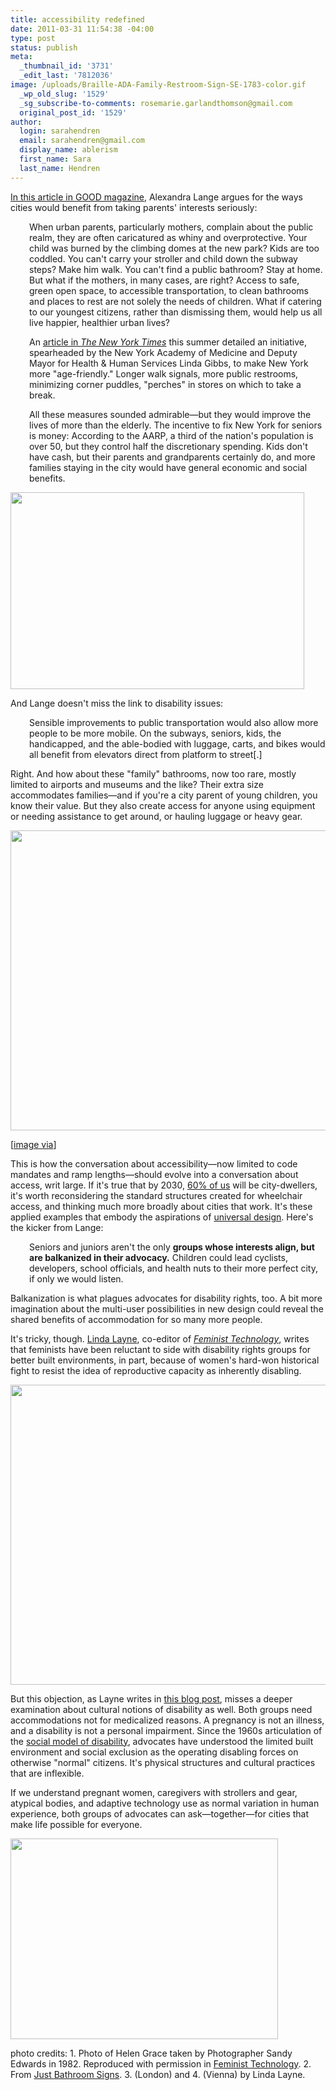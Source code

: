 ```yaml
---
title: accessibility redefined
date: 2011-03-31 11:54:38 -04:00
type: post
status: publish
meta:
  _thumbnail_id: '3731'
  _edit_last: '7812036'
image: /uploads/Braille-ADA-Family-Restroom-Sign-SE-1783-color.gif
  _wp_old_slug: '1529'
  _sg_subscribe-to-comments: rosemarie.garlandthomson@gmail.com
  original_post_id: '1529'
author:
  login: sarahendren
  email: sarahendren@gmail.com
  display_name: ablerism
  first_name: Sara
  last_name: Hendren
---
```


<p><a href="http://www.good.is/post/85/#comment_list">In this article in GOOD magazine</a>, Alexandra Lange argues for the ways cities would benefit from taking parents' interests seriously:</p>
<p style="padding-left:30px;">When urban parents, particularly mothers, complain about the public realm, they are often caricatured as whiny and overprotective. Your child was burned by the climbing domes at the new park? Kids are too coddled. You can't carry your stroller and child down the subway steps? Make him walk. You can't find a public bathroom? Stay at home. But what if the mothers, in many cases, are right? Access to safe, green open space, to accessible transportation, to clean bathrooms and places to rest are not solely the needs of children. What if catering to our youngest citizens, rather than dismissing them, would help us all live happier, healthier urban lives?</p>
<p style="padding-left:30px;">An <a href="http://www.nytimes.com/2010/07/19/nyregion/19aging.html?_r=1&amp;scp=4&amp;sq=%22age-friendly%22%20new%20york%20city&amp;st=cse">article in <em>The New York Times</em></a> this summer detailed an initiative, spearheaded by the New York Academy of Medicine and Deputy Mayor for Health &amp; Human Services Linda Gibbs, to make New York more "age-friendly." Longer walk signals, more public restrooms, minimizing corner puddles, "perches" in stores on which to take a break.</p>
<p style="padding-left:30px;">All these measures sounded admirable—but they would improve the lives of more than the elderly. The incentive to fix New York for seniors is money: According to the AARP, a third of the nation's population is over 50, but they control half the discretionary spending. Kids don't have cash, but their parents and grandparents certainly do, and more families staying in the city would have general economic and social benefits.</p>
<p><a href="http://ablersite.files.wordpress.com/2011/03/strollerstairs.jpg"><img class="alignnone size-full wp-image-3727" title="strollerstairs" src="{{ site.baseurl }}/uploads/strollerstairs.jpg" alt="" width="470" height="315" /></a></p>
<p>And Lange doesn't miss the link to disability issues:</p>
<p style="padding-left:30px;">Sensible improvements to public transportation would also allow more people to be more mobile. On the subways, seniors, kids, the handicapped, and the able-bodied with luggage, carts, and bikes would all benefit from elevators direct from platform to street[.]</p>
<p>Right. And how about these "family" bathrooms, now too rare, mostly limited to airports and museums and the like? Their extra size accommodates families—and if you're a city parent of young children, you know their value. But they also create access for anyone using equipment or needing assistance to get around, or hauling luggage or heavy gear.</p>
<p><a href="http://ablersite.files.wordpress.com/2011/03/braille_family_restroom.jpg"><img class="alignnone size-full wp-image-3728" title="Braille_family_restroom" src="{{ site.baseurl }}/uploads/braille_family_restroom.jpg" alt="" width="640" height="480" /></a></p>
<p>[<a href="http://www.google.com/imgres?hl=en&amp;client=firefox-a&amp;hs=K0e&amp;sa=X&amp;rls=org.mozilla:en-US:official&amp;biw=1895&amp;bih=1016&amp;tbs=isz:l&amp;tbm=isch&amp;prmd=imvns&amp;tbnid=xsJQycvlEmtOhM:&amp;imgrefurl=http://adsigns.blogspot.com/2011/07/custom-signage-naples-beach-hotel.html&amp;docid=pGx2MiiWhjd9_M&amp;imgurl=http://3.bp.blogspot.com/-MFcbvh4zkvw/ThkDB6S5iEI/AAAAAAAAB0A/jMWNHE33Bao/s1600/P1000039.JPG&amp;w=1600&amp;h=1200&amp;ei=uG9SUNaWMMS1ygHZsYD4DA&amp;zoom=1&amp;iact=hc&amp;vpx=143&amp;vpy=259&amp;dur=1088&amp;hovh=194&amp;hovw=259&amp;tx=134&amp;ty=83&amp;sig=100649654285995130329&amp;page=1&amp;tbnh=78&amp;tbnw=105&amp;start=0&amp;ndsp=66&amp;ved=1t:429,r:0,s:0,i:83">image via</a>]</p>
<p>This is how the conversation about accessibility—now limited to code mandates and ramp lengths—should evolve into a conversation about access, writ large. If it's true that by 2030, <a href="http://ngm.nationalgeographic.com/ngm/0211/feature3/">60% of us</a> will be city-dwellers, it's worth reconsidering the standard structures created for wheelchair access, and thinking much more broadly about cities that work. It's these applied examples that embody the aspirations of <a href="http://en.wikipedia.org/wiki/Universal_design">universal design</a>. Here's the kicker from Lange:</p>
<p style="padding-left:30px;">Seniors and juniors aren't the only <strong>groups whose interests align, but are balkanized in their advocacy.</strong> Children could lead cyclists, developers, school officials, and health nuts to their more perfect city, if only we would listen.</p>
<p>Balkanization is what plagues advocates for disability rights, too. A bit more imagination about the multi-user possibilities in new design could reveal the shared benefits of accommodation for so many more people.</p>
<p>It's tricky, though. <a href="http://www.rpi.edu/~laynel/">Linda Layne</a>, co-editor of <a href="http://www.press.uillinois.edu/wordpress/?cat=84"><em>Feminist Technology</em></a>, writes that feminists have been reluctant to side with disability rights groups for better built environments, in part, because of women's hard-won historical fight to resist the idea of reproductive capacity as inherently disabling.</p>
<p><a href="http://ablersite.files.wordpress.com/2011/03/europe20ii20086.jpg"><img class="alignnone size-full wp-image-3731" title="europe20II20086" src="{{ site.baseurl }}/uploads/europe20ii20086.jpg" alt="" width="640" height="480" /></a></p>
<p>But this objection, as Layne writes in <a href="http://www.materialworldblog.com/">this blog post</a>, misses a deeper examination about cultural notions of disability as well. Both groups need accommodations not for medicalized reasons. A pregnancy is not an illness, and a disability is not a personal impairment. Since the 1960s articulation of the <a href="http://en.wikipedia.org/wiki/Social_model_of_disability">social model of disability</a>, advocates have understood the limited built environment and social exclusion as the operating disabling forces on otherwise "normal" citizens. It's physical structures and cultural practices that are inflexible.</p>
<p>If we understand pregnant women, caregivers with strollers and gear, atypical bodies, and adaptive technology use as normal variation in human experience, both groups of advocates can ask—together—for cities that make life possible for everyone.</p>
<p><a href="http://ablersite.files.wordpress.com/2011/03/vienna.jpg"><img class="alignnone size-full wp-image-3733" title="vienna" src="{{ site.baseurl }}/uploads/vienna.jpg" alt="" width="428" height="321" /></a></p>
<p>photo credits: 1. Photo of Helen Grace taken by Photographer Sandy Edwards in 1982. Reproduced with permission in <a href="http://www.press.uillinois.edu/wordpress/?cat=84">Feminist Technology</a>. 2. From <a href="http://www.justbathroomsigns.com/California-Restroom-Signs/Men-Women-Sign-Blue/Related-Products-SE-1783-COLOR.aspx">Just Bathroom Signs</a>. 3. (London) and 4. (Vienna) by Linda Layne.</p>
